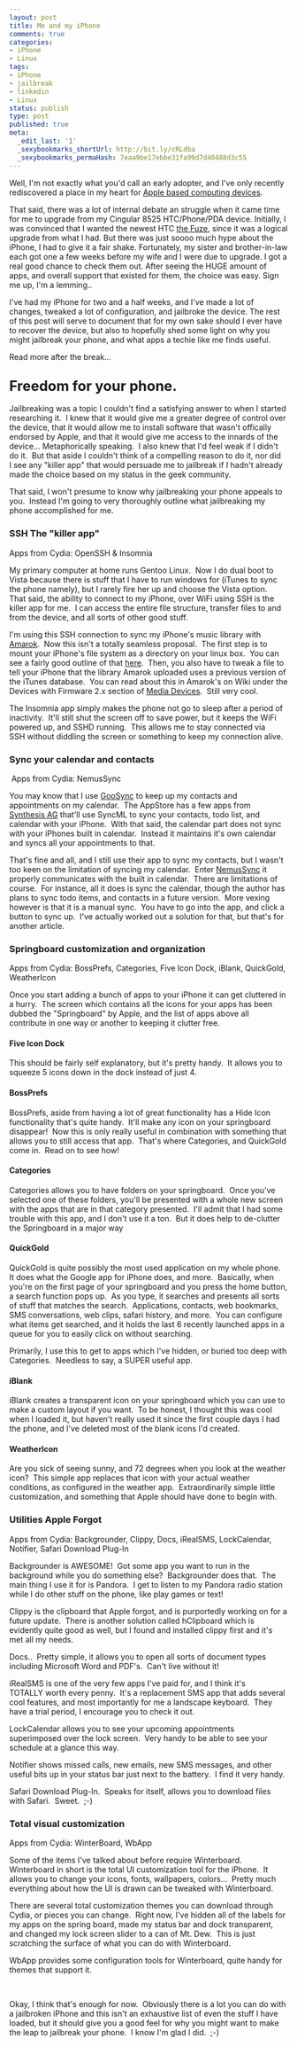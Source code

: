 ```yaml
---
layout: post
title: Me and my iPhone
comments: true
categories:
- iPhone
- Linux
tags:
- iPhone
- jailbreak
- linkedin
- Linux
status: publish
type: post
published: true
meta:
  _edit_last: '1'
  _sexybookmarks_shortUrl: http://bit.ly/cRLdba
  _sexybookmarks_permaHash: 7eaa9be17ebbe31fa99d7d40488d3c55
---
```

<p>Well, I'm not exactly what you'd call an early adopter, and I've only recently rediscovered a place in my heart for <a href=http://blog.ryangeyer.com/blog/2007/10/24/apples-sure-sign-me-up/ target="_blank">Apple based computing devices</a>.</p>
<p>That said, there was a lot of internal debate an struggle when it came time for me to upgrade from my Cingular 8525 HTC/Phone/PDA device.  Initially, I was convinced that I wanted the newest HTC <a href="http://www.wireless.att.com/cell-phone-service/cell-phone-details/?device=HTC+FUZE(TM)&amp;q_sku=sku3090226" target="_blank">the Fuze</a>, since it was a logical upgrade from what I had.  But there was just soooo much hype about the iPhone, I had to give it a fair shake.  Fortunately, my sister and brother-in-law each got one a few weeks before my wife and I were due to upgrade.  I got a real good chance to check them out.  After seeing the HUGE amount of apps, and overall support that existed for them, the choice was easy.  Sign me up, I'm a lemming..</p>
<p>I've had my iPhone for two and a half weeks, and I've made a lot of changes, tweaked a lot of configuration, and jailbroke the device.  The rest of this post will serve to document that for my own sake should I ever have to recover the device, but also to hopefully shed some light on why you might jailbreak your phone, and what apps a techie like me finds useful.</p>
<p>Read more after the break...<!--more--></p>
<h2><span style="font-size: larger;"><strong>Freedom for your phone.</strong></span></h2>
<p>Jailbreaking was a topic I&nbsp;couldn't find a satisfying answer to when I&nbsp;started researching it.&nbsp; I&nbsp;knew that it would give me a greater degree of control over the device, that it would allow me to install software that wasn't offically endorsed by Apple, and that it would give me access to the innards of the device... Metaphorically speaking.&nbsp; I&nbsp;also knew that I'd feel weak if I&nbsp;didn't do it.&nbsp; But that aside I couldn't think of a compelling reason to do it, nor did I&nbsp;see any &quot;killer app&quot; that would persuade me to jailbreak if I&nbsp;hadn't already made the choice based on my status in the geek community.</p>
<p>That said, I&nbsp;won't presume to know why jailbreaking your phone appeals to you.&nbsp; Instead I'm going to very thoroughly outline what jailbreaking my phone accomplished for me.</p>
<h3><strong>SSH The &quot;killer app&quot;</strong></h3>
<p>Apps from Cydia: OpenSSH &amp; Insomnia</p>
<p>My primary computer at home runs Gentoo Linux.&nbsp; Now I&nbsp;do dual boot to Vista because there is stuff that I&nbsp;have to run windows for (iTunes to sync the phone namely), but I&nbsp;rarely fire her up and choose the Vista option.&nbsp; That said, the ability to connect to my iPhone, over WiFi using SSH is the killer app for me.&nbsp; I&nbsp;can access the entire file structure, transfer files to and from the device, and all sorts of other good stuff.</p>
<p>I'm using this SSH&nbsp;connection to sync my iPhone's music library with <a href="http://amarok.kde.org/" target="_blank">Amarok</a>.&nbsp; Now this isn't a totally seamless proposal.&nbsp; The first step is to mount your iPhone's file system as a directory on your linux box.&nbsp; You can see a fairly good outline of that <a href="http://blog.adaniels.nl/articles/iphone-amarok/" target="_blank">here</a>.&nbsp; Then, you also have to tweak a file to tell your iPhone that the library Amarok uploaded uses a previous version of the iTunes database.&nbsp; You can read about this in Amarok's on Wiki under the <span class="mw-headline">Devices with Firmware 2.x section of <a href="http://amarok.kde.org/wiki/Media_Device:IPod" target="_blank">Media Devices</a></span>.&nbsp; Still very cool.</p>
<p>The Insomnia app simply makes the phone not go to sleep after a period of inactivity.&nbsp; It'll still shut the screen off to save power, but it keeps the WiFi powered up, and SSHD running.&nbsp; This allows me to stay connected via SSH&nbsp;without diddling the screen or something to keep my connection alive.</p>
<h3>Sync your calendar and contacts</h3>
<p>&nbsp;Apps from Cydia: NemusSync</p>
<p>You may know that I&nbsp;use <a target="_blank" href="http://www.goosync.com/">GooSync</a> to keep up my contacts and appointments on my calendar.&nbsp; The AppStore has a few apps from <a target="_blank" href="http://www.synthesis.ch/">Synthesis AG</a> that'll use SyncML to sync your contacts, todo list, and calendar with your iPhone.&nbsp; With that said, the calendar part does not sync with your iPhones built in calendar.&nbsp; Instead it maintains it's own calendar and syncs all your appointments to that.</p>
<p>That's fine and all, and I still use their app to sync my contacts, but I&nbsp;wasn't too keen on the limitation of syncing my calendar.&nbsp; Enter <a target="_blank" href="http://www.nemustech.com/iPhone/NemusSync.html">NemusSync</a> it properly communicates with the built in calendar.&nbsp; There are limitations of course.&nbsp; For instance, all it does is sync the calendar, though the author has plans to sync todo items, and contacts in a future version.&nbsp; More vexing however is that it is a manual sync.&nbsp; You have to go into the app, and click a button to sync up.&nbsp; I've actually worked out a solution for that, but that's for another article.</p>
<h3>Springboard customization and organization</h3>
<p>Apps from Cydia: BossPrefs, Categories, Five Icon Dock, iBlank, QuickGold, WeatherIcon</p>
<p>Once you start adding a bunch of apps to your iPhone it can get cluttered in a hurry.&nbsp; The screen which contains all the icons for your apps has been dubbed the &quot;Springboard&quot; by Apple, and the list of apps above all contribute in one way or another to keeping it clutter free.</p>
<h4>Five Icon Dock</h4>
<p>This should be fairly self explanatory, but it's pretty handy.&nbsp; It allows you to squeeze 5 icons down in the dock instead of just 4.</p>
<h4>BossPrefs</h4>
<p>BossPrefs, aside from having a lot of great functionality has a Hide Icon functionality that's quite handy.&nbsp; It'll make any icon on your springboard disappear!&nbsp; Now this is only really useful in combination with something that allows you to still access that app.&nbsp; That's where Categories, and QuickGold come in.&nbsp; Read on to see how!</p>
<h4>Categories</h4>
<p>Categories allows you to have folders on your springboard.&nbsp; Once you've selected one of these folders, you'll be presented with a whole new screen with the apps that are in that category presented.&nbsp; I'll admit that I&nbsp;had some trouble with this app, and I&nbsp;don't use it a ton.&nbsp; But it does help to de-clutter the Springboard in a major way</p>
<h4>QuickGold</h4>
<p>QuickGold is quite possibly the most used application on my whole phone.&nbsp; It does what the Google app for iPhone does, and more.&nbsp; Basically, when you're on the first page of your springboard and you press the home button, a search function pops up.&nbsp; As you type, it searches and presents all sorts of stuff that matches the search.&nbsp; Applications, contacts, web bookmarks, SMS&nbsp;conversations, web clips, safari history, and more.&nbsp; You can configure what items get searched, and it holds the last 6 recently launched apps in a queue for you to easily click on without searching.</p>
<p>Primarily, I&nbsp;use this to get to apps which I've hidden, or buried too deep with Categories.&nbsp; Needless to say, a SUPER&nbsp;useful app.</p>
<h4>iBlank</h4>
<p>iBlank creates a transparent icon on your springboard which you can use to make a custom layout if you want.&nbsp; To be honest, I&nbsp;thought this was cool when I&nbsp;loaded it, but haven't really used it since the first couple days I&nbsp;had the phone, and I've deleted most of the blank icons I'd created.</p>
<h4>WeatherIcon</h4>
<p>Are you sick of seeing sunny, and 72 degrees when you look at the weather icon?&nbsp; This simple app replaces that icon with your actual weather conditions, as configured in the weather app.&nbsp; Extraordinarily simple little customization, and something that Apple should have done to begin with.</p>
<h3>Utilities Apple Forgot</h3>
<p>Apps from Cydia: Backgrounder, Clippy, Docs, iRealSMS, LockCalendar, Notifier, Safari Download Plug-In</p>
<p>Backgrounder is AWESOME!&nbsp; Got some app you want to run in the background while you do something else?&nbsp; Backgrounder does that.&nbsp; The main thing I&nbsp;use it for is Pandora.&nbsp; I get to listen to my Pandora radio station while I&nbsp;do other stuff on the phone, like play games or text!</p>
<p>Clippy is the clipboard that Apple forgot, and is purportedly working on for a future update.&nbsp; There is another solution called hClipboard which is evidently quite good as well, but I&nbsp;found and installed clippy first and it's met all my needs.</p>
<p>Docs..&nbsp; Pretty simple, it allows you to open all sorts of document types including Microsoft Word and PDF's.&nbsp; Can't live without it!</p>
<p>iRealSMS is one of the very few apps I've paid for, and I&nbsp;think it's TOTALLY&nbsp;worth every penny.&nbsp; It's a replacement SMS&nbsp;app that adds several cool features, and most importantly for me a landscape keyboard.&nbsp; They have a trial period, I&nbsp;encourage you to check it out.</p>
<p>LockCalendar allows you to see your upcoming appointments superimposed over the lock screen.&nbsp; Very handy to be able to see your schedule at a glance this way.</p>
<p>Notifier shows missed calls, new emails, new SMS messages, and other useful bits up in your status bar just next to the battery.&nbsp; I find it very handy.</p>
<p>Safari Download Plug-In.&nbsp; Speaks for itself, allows you to download files with Safari.&nbsp; Sweet.&nbsp; ;-)</p>
<h3>Total visual customization</h3>
<p>Apps from Cydia: WinterBoard, WbApp</p>
<p>Some of the items I've talked about before require Winterboard.&nbsp; Winterboard in short is the total UI&nbsp;customization tool for the iPhone.&nbsp; It allows you to change your icons, fonts, wallpapers, colors...&nbsp; Pretty much everything about how the UI&nbsp;is drawn can be tweaked with Winterboard.</p>
<p>There are several total customization themes you can download through Cydia, or pieces you can change.&nbsp; Right now, I've hidden all of the labels for my apps on the spring board, made my status bar and dock transparent, and changed my lock screen slider to a can of Mt. Dew.&nbsp; This is just scratching the surface of what you can do with Winterboard.</p>
<p>WbApp provides some configuration tools for Winterboard, quite handy for themes that support it.</p>
<p>&nbsp;</p>
<p>Okay, I think that's enough for now.&nbsp; Obviously there is a lot you can do with a jailbroken iPhone and this isn't an exhaustive list of even the stuff I&nbsp;have loaded, but it should give you a good feel for why you might want to make the leap to jailbreak your phone.&nbsp; I know I'm glad I did.&nbsp; ;-)</p>
